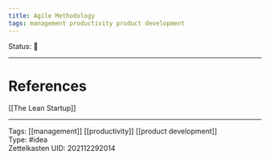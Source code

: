 ```yaml
---
title: Agile Methodology
tags: management productivity product development
---
```

Status: 🌱


---
# References
[[The Lean Startup]]

---
Tags: [[management]] [[productivity]] [[product development]]  
Type: #idea  
Zettelkasten UID: 202112292014  